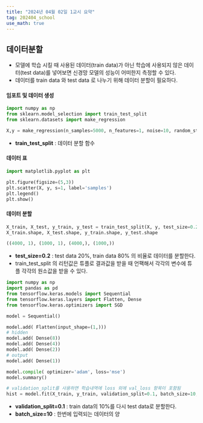 ```yaml
---
title: "2024년 04월 02일 1교시 요약"
tag: 202404_school
use_math: true
---
```


## 데이터분할

- 모델에 학습 시킬 때 사용된 데이터(train data)가 아닌 학습에 사용되지 않은 데이터(test data)를 넣어보면 신경망 모델의 성능이 어떠한지 측정할 수 있다.
- 데이터를 train data 와 test data 로 나누기 위해 데이터 분할이 필요하다.

#### 임포트 및 데이터 생성

```python
import numpy as np
from sklearn.model_selection import train_test_split
from sklearn.datasets import make_regression

X,y = make_regression(n_samples=5000, n_features=1, noise=10, random_state=30)
```

- **train_test_split** : 데이터 분할 함수

#### 데이터 표

```python
import matplotlib.pyplot as plt

plt.figure(figsize=(5,3))
plt.scatter(X, y, s=1, label='samples')
plt.legend()
plt.show()
```

#### 데이터 분할

```python
X_train, X_test, y_train, y_test = train_test_split(X, y, test_size=0.2)
X_train.shape, X_test.shape, y_train.shape, y_test.shape
```

```python
((4000, 1), (1000, 1), (4000,), (1000,))
```

- **test_size=0.2** : test data 20%, train data 80% 의 비율로 데이터를 분할한다.
- train_test_split 의 리턴값은 튜플로 결과값을 받을 때 언팩해서 각각의 변수에 튜플 각각의 원소값을 받을 수 있다.

```python
import numpy as np
import pandas as pd
from tensorflow.keras.models import Sequential
from tensorflow.keras.layers import Flatten, Dense
from tensorflow.keras.optimizers import SGD

model = Sequential()

model.add( Flatten(input_shape=(1,)))
# hidden
model.add( Dense(8))
model.add( Dense(4))
model.add( Dense(2))
# output
model.add( Dense(1))

model.compile( optimizer='adam', loss='mse')
model.summary()
```

```python
# validation_split를 사용하면 학습내역에 loss 외에 val_loss 항목이 포함됨
hist = model.fit(X_train, y_train, validation_split=0.1, batch_size=10, epochs=100)
```

- **validation_split=0.1** : train data의 10%를 다시 test data로 분할한다.
- **batch_size=10** : 한번에 입력되는 데이터의 양